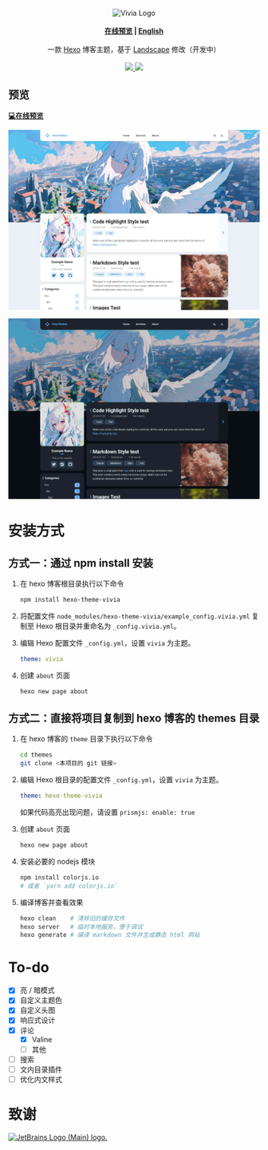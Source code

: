<br>
<div align="center">
<img alt="Vivia Logo" src="./preview/logo.png" width="280px">
<br>
<br>
<strong>
<a href="https://saicaca.github.io/vivia-preview/">在线预览</a>
|
<a href="https://github.com/saicaca/hexo-theme-vivia/blob/main/README.md">English</a>
</strong>
<br>
<br>
一款 <a href="https://hexo.io/">Hexo</a> 博客主题，基于 <a href="https://github.com/hexojs/hexo-theme-landscape">Landscape</a> 修改（开发中）
<br>
<br>
<a href="https://www.npmjs.com/package/hexo-theme-vivia">
   <img src="https://img.shields.io/npm/v/hexo-theme-vivia"/>
</a>
<a href="https://github.com/saicaca/hexo-theme-vivia/blob/main/LICENSE">
   <img src="https://img.shields.io/github/license/saicaca/hexo-theme-vivia"/>
</a>
</div>

## 预览

**[💻在线预览](https://saicaca.github.io/vivia-preview/)**

![home](preview/home.jpg)

![home_dark](preview/home-dark.jpg)

# 安装方式

## 方式一：通过 npm install 安装

1. 在 hexo 博客根目录执行以下命令

   ```bash
   npm install hexo-theme-vivia
   ```

2. 将配置文件 `node_modules/hexo-theme-vivia/example_config.vivia.yml` 复制至 Hexo 根目录并重命名为 `_config.vivia.yml`。

3. 编辑 Hexo 配置文件 `_config.yml`，设置 `vivia` 为主题。

   ```yaml
   theme: vivia
   ```

4. 创建 `about` 页面

   ```bash
   hexo new page about
   ```

## 方式二：直接将项目复制到 hexo 博客的 themes 目录

1. 在 hexo 博客的 `theme` 目录下执行以下命令

   ```bash
   cd themes
   git clone <本项目的 git 链接>
   ```

2. 编辑 Hexo 根目录的配置文件 `_config.yml`，设置 `vivia` 为主题。

   ```yaml
   theme: hexo-theme-vivia
   ```

   如果代码高亮出现问题，请设置 `prismjs: enable: true`
   
3. 创建 `about` 页面

   ```bash
   hexo new page about
   ```
4. 安装必要的 nodejs 模块

   ```bash
   npm install colorjs.io
   # 或者 `yarn add colorjs.io`
   ```

5. 编译博客并查看效果
   ```bash
   hexo clean    # 清除旧的缓存文件
   hexo server   # 临时本地服务，便于调试
   hexo generate # 编译 markdown 文件并生成静态 html 网站
   ```

# To-do

- [x] 亮 / 暗模式
- [x] 自定义主题色
- [x] 自定义头图
- [x] 响应式设计
- [x] 评论
  - [x] Valine
  - [ ] 其他
- [ ] 搜索
- [ ] 文内目录插件
- [ ] 优化内文样式

# 致谢
<a href="https://jb.gg/OpenSourceSupport">
   <img src="https://resources.jetbrains.com/storage/products/company/brand/logos/jb_beam.png" alt="JetBrains Logo (Main) logo." width="200px" height="200px">
</a>

